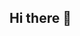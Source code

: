## Hi there 👋

<!--
**banasu0723/banasu0723** is a ✨ _special_ ✨ repository because its `README.md` (this file) appears on your GitHub profile.

[![Top Langs](https://github-readme-stats.vercel.app/api/top-langs/?username=banasu0723)](https://github.com/깃허브아이디/github-readme-stats)
[![Anurag's GitHub stats](https://github-readme-stats.vercel.app/api?username=banasu0723)](https://github.com/깃허브아이디/github-readme-stats)
